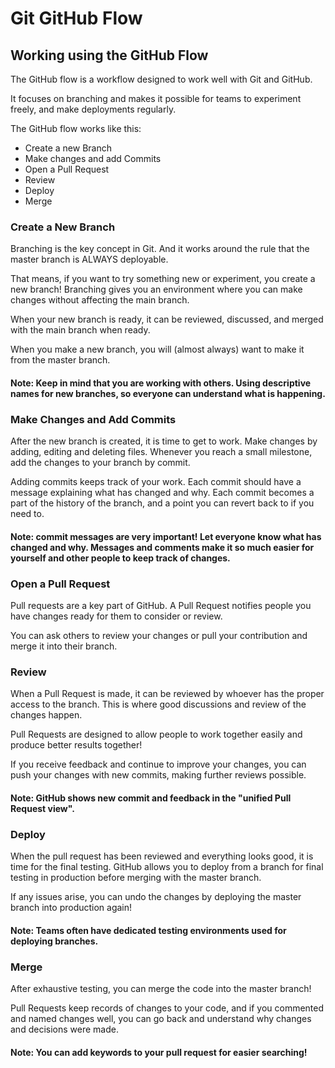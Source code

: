 # Git GitHub Flow

## Working using the GitHub Flow

The GitHub flow is a workflow designed to work well with Git and GitHub.

It focuses on branching and makes it possible for teams to experiment freely, and make deployments regularly.

The GitHub flow works like this:

* Create a new Branch
* Make changes and add Commits
* Open a Pull Request
* Review
* Deploy
* Merge

### Create a New Branch

Branching is the key concept in Git. And it works around the rule that the master branch is ALWAYS deployable.

That means, if you want to try something new or experiment, you create a new branch! Branching gives you an environment where you can make changes without affecting the main branch.

When your new branch is ready, it can be reviewed, discussed, and merged with the main branch when ready.

When you make a new branch, you will (almost always) want to make it from the master branch.

#### Note: Keep in mind that you are working with others. Using descriptive names for new branches, so everyone can understand what is happening.

### Make Changes and Add Commits

After the new branch is created, it is time to get to work. Make changes by adding, editing and deleting files. Whenever you reach a small milestone, add the changes to your branch by commit.

Adding commits keeps track of your work. Each commit should have a message explaining what has changed and why. Each commit becomes a part of the history of the branch, and a point you can revert back to if you need to.

#### Note: commit messages are very important! Let everyone know what has changed and why. Messages and comments make it so much easier for yourself and other people to keep track of changes.

### Open a Pull Request

Pull requests are a key part of GitHub. A Pull Request notifies people you have changes ready for them to consider or review.

 You can ask others to review your changes or pull your contribution and merge it into their branch.

 ### Review

 When a Pull Request is made, it can be reviewed by whoever has the proper access to the branch. This is where good discussions and review of the changes happen.

Pull Requests are designed to allow people to work together easily and produce better results together!

If you receive feedback and continue to improve your changes, you can push your changes with new commits, making further reviews possible.

#### Note: GitHub shows new commit and feedback in the "unified Pull Request view".

### Deploy
When the pull request has been reviewed and everything looks good, it is time for the final testing. GitHub allows you to deploy from a branch for final testing in production before merging with the master branch.

If any issues arise, you can undo the changes by deploying the master branch into production again!

#### Note: Teams often have dedicated testing environments used for deploying branches.

### Merge
After exhaustive testing, you can merge the code into the master branch!

Pull Requests keep records of changes to your code, and if you commented and named changes well, you can go back and understand why changes and decisions were made.

#### Note: You can add keywords to your pull request for easier searching!